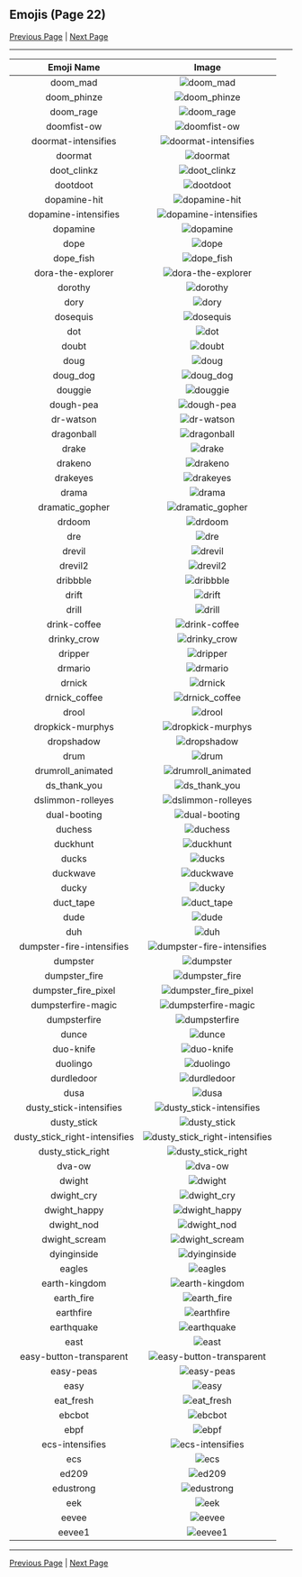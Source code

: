 
  ## Emojis (Page 22)

  [Previous Page](/docs/hashicorp/page-d-0021.md)
   | [Next Page](/docs/hashicorp/page-e-0023.md)

  <hr />

  |Emoji Name|Image|
  | :-: | :-: |
  |doom_mad| ![doom_mad](/emojis/hashicorp/doom_mad.gif)|
  |doom_phinze| ![doom_phinze](/emojis/hashicorp/doom_phinze.jpg)|
  |doom_rage| ![doom_rage](/emojis/hashicorp/doom_rage.gif)|
  |doomfist-ow| ![doomfist-ow](/emojis/hashicorp/doomfist-ow.png)|
  |doormat-intensifies| ![doormat-intensifies](/emojis/hashicorp/doormat-intensifies.gif)|
  |doormat| ![doormat](/emojis/hashicorp/doormat.png)|
  |doot_clinkz| ![doot_clinkz](/emojis/hashicorp/doot_clinkz.gif)|
  |dootdoot| ![dootdoot](/emojis/hashicorp/dootdoot.png)|
  |dopamine-hit| ![dopamine-hit](/emojis/hashicorp/dopamine-hit.gif)|
  |dopamine-intensifies| ![dopamine-intensifies](/emojis/hashicorp/dopamine-intensifies.gif)|
  |dopamine| ![dopamine](/emojis/hashicorp/dopamine.png)|
  |dope| ![dope](/emojis/hashicorp/dope.png)|
  |dope_fish| ![dope_fish](/emojis/hashicorp/dope_fish.gif)|
  |dora-the-explorer| ![dora-the-explorer](/emojis/hashicorp/dora-the-explorer.png)|
  |dorothy| ![dorothy](/emojis/hashicorp/dorothy.jpg)|
  |dory| ![dory](/emojis/hashicorp/dory.png)|
  |dosequis| ![dosequis](/emojis/hashicorp/dosequis.png)|
  |dot| ![dot](/emojis/hashicorp/dot.png)|
  |doubt| ![doubt](/emojis/hashicorp/doubt.png)|
  |doug| ![doug](/emojis/hashicorp/doug.png)|
  |doug_dog| ![doug_dog](/emojis/hashicorp/doug_dog.gif)|
  |douggie| ![douggie](/emojis/hashicorp/douggie.png)|
  |dough-pea| ![dough-pea](/emojis/hashicorp/dough-pea.png)|
  |dr-watson| ![dr-watson](/emojis/hashicorp/dr-watson.png)|
  |dragonball| ![dragonball](/emojis/hashicorp/dragonball.jpg)|
  |drake| ![drake](/emojis/hashicorp/drake.png)|
  |drakeno| ![drakeno](/emojis/hashicorp/drakeno.png)|
  |drakeyes| ![drakeyes](/emojis/hashicorp/drakeyes.png)|
  |drama| ![drama](/emojis/hashicorp/drama.png)|
  |dramatic_gopher| ![dramatic_gopher](/emojis/hashicorp/dramatic_gopher.gif)|
  |drdoom| ![drdoom](/emojis/hashicorp/drdoom.png)|
  |dre| ![dre](/emojis/hashicorp/dre.jpg)|
  |drevil| ![drevil](/emojis/hashicorp/drevil.png)|
  |drevil2| ![drevil2](/emojis/hashicorp/drevil2.jpg)|
  |dribbble| ![dribbble](/emojis/hashicorp/dribbble.gif)|
  |drift| ![drift](/emojis/hashicorp/drift.png)|
  |drill| ![drill](/emojis/hashicorp/drill.png)|
  |drink-coffee| ![drink-coffee](/emojis/hashicorp/drink-coffee.gif)|
  |drinky_crow| ![drinky_crow](/emojis/hashicorp/drinky_crow.png)|
  |dripper| ![dripper](/emojis/hashicorp/dripper.jpg)|
  |drmario| ![drmario](/emojis/hashicorp/drmario.png)|
  |drnick| ![drnick](/emojis/hashicorp/drnick.png)|
  |drnick_coffee| ![drnick_coffee](/emojis/hashicorp/drnick_coffee.png)|
  |drool| ![drool](/emojis/hashicorp/drool.png)|
  |dropkick-murphys| ![dropkick-murphys](/emojis/hashicorp/dropkick-murphys.jpg)|
  |dropshadow| ![dropshadow](/emojis/hashicorp/dropshadow.png)|
  |drum| ![drum](/emojis/hashicorp/drum.png)|
  |drumroll_animated| ![drumroll_animated](/emojis/hashicorp/drumroll_animated.gif)|
  |ds_thank_you| ![ds_thank_you](/emojis/hashicorp/ds_thank_you.png)|
  |dslimmon-rolleyes| ![dslimmon-rolleyes](/emojis/hashicorp/dslimmon-rolleyes.gif)|
  |dual-booting| ![dual-booting](/emojis/hashicorp/dual-booting.png)|
  |duchess| ![duchess](/emojis/hashicorp/duchess.jpg)|
  |duckhunt| ![duckhunt](/emojis/hashicorp/duckhunt.gif)|
  |ducks| ![ducks](/emojis/hashicorp/ducks.png)|
  |duckwave| ![duckwave](/emojis/hashicorp/duckwave.gif)|
  |ducky| ![ducky](/emojis/hashicorp/ducky.png)|
  |duct_tape| ![duct_tape](/emojis/hashicorp/duct_tape.png)|
  |dude| ![dude](/emojis/hashicorp/dude.png)|
  |duh| ![duh](/emojis/hashicorp/duh.jpg)|
  |dumpster-fire-intensifies| ![dumpster-fire-intensifies](/emojis/hashicorp/dumpster-fire-intensifies.gif)|
  |dumpster| ![dumpster](/emojis/hashicorp/dumpster.png)|
  |dumpster_fire| ![dumpster_fire](/emojis/hashicorp/dumpster_fire.png)|
  |dumpster_fire_pixel| ![dumpster_fire_pixel](/emojis/hashicorp/dumpster_fire_pixel.gif)|
  |dumpsterfire-magic| ![dumpsterfire-magic](/emojis/hashicorp/dumpsterfire-magic.gif)|
  |dumpsterfire| ![dumpsterfire](/emojis/hashicorp/dumpsterfire.gif)|
  |dunce| ![dunce](/emojis/hashicorp/dunce.gif)|
  |duo-knife| ![duo-knife](/emojis/hashicorp/duo-knife.png)|
  |duolingo| ![duolingo](/emojis/hashicorp/duolingo.png)|
  |durdledoor| ![durdledoor](/emojis/hashicorp/durdledoor.jpg)|
  |dusa| ![dusa](/emojis/hashicorp/dusa.png)|
  |dusty_stick-intensifies| ![dusty_stick-intensifies](/emojis/hashicorp/dusty_stick-intensifies.gif)|
  |dusty_stick| ![dusty_stick](/emojis/hashicorp/dusty_stick.png)|
  |dusty_stick_right-intensifies| ![dusty_stick_right-intensifies](/emojis/hashicorp/dusty_stick_right-intensifies.gif)|
  |dusty_stick_right| ![dusty_stick_right](/emojis/hashicorp/dusty_stick_right.png)|
  |dva-ow| ![dva-ow](/emojis/hashicorp/dva-ow.png)|
  |dwight| ![dwight](/emojis/hashicorp/dwight.png)|
  |dwight_cry| ![dwight_cry](/emojis/hashicorp/dwight_cry.png)|
  |dwight_happy| ![dwight_happy](/emojis/hashicorp/dwight_happy.png)|
  |dwight_nod| ![dwight_nod](/emojis/hashicorp/dwight_nod.gif)|
  |dwight_scream| ![dwight_scream](/emojis/hashicorp/dwight_scream.png)|
  |dyinginside| ![dyinginside](/emojis/hashicorp/dyinginside.png)|
  |eagles| ![eagles](/emojis/hashicorp/eagles.jpg)|
  |earth-kingdom| ![earth-kingdom](/emojis/hashicorp/earth-kingdom.png)|
  |earth_fire| ![earth_fire](/emojis/hashicorp/earth_fire.png)|
  |earthfire| ![earthfire](/emojis/hashicorp/earthfire.gif)|
  |earthquake| ![earthquake](/emojis/hashicorp/earthquake.gif)|
  |east| ![east](/emojis/hashicorp/east.png)|
  |easy-button-transparent| ![easy-button-transparent](/emojis/hashicorp/easy-button-transparent.png)|
  |easy-peas| ![easy-peas](/emojis/hashicorp/easy-peas.png)|
  |easy| ![easy](/emojis/hashicorp/easy.jpg)|
  |eat_fresh| ![eat_fresh](/emojis/hashicorp/eat_fresh.png)|
  |ebcbot| ![ebcbot](/emojis/hashicorp/ebcbot.png)|
  |ebpf| ![ebpf](/emojis/hashicorp/ebpf.png)|
  |ecs-intensifies| ![ecs-intensifies](/emojis/hashicorp/ecs-intensifies.gif)|
  |ecs| ![ecs](/emojis/hashicorp/ecs.png)|
  |ed209| ![ed209](/emojis/hashicorp/ed209.jpg)|
  |edustrong| ![edustrong](/emojis/hashicorp/edustrong.png)|
  |eek| ![eek](/emojis/hashicorp/eek.png)|
  |eevee| ![eevee](/emojis/hashicorp/eevee.png)|
  |eevee1| ![eevee1](/emojis/hashicorp/eevee1.png)|

  <hr/>
  
  [Previous Page](/docs/hashicorp/page-d-0021.md)
   | [Next Page](/docs/hashicorp/page-e-0023.md)